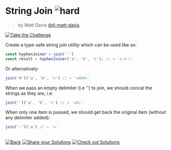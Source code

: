 <!--info-header-start--><h1>String Join <img src="https://img.shields.io/badge/-hard-de3d37" alt="hard"/> </h1><blockquote><p>by Matt Davis <a href="https://github.com/tl-matt-davis" target="_blank">@tl-matt-davis</a></p></blockquote><p><a href="https://tsch.js.org/847/play" target="_blank"><img src="https://img.shields.io/badge/-Take%20the%20Challenge-3178c6?logo=typescript&logoColor=white" alt="Take the Challenge"/></a> </p><!--info-header-end-->

Create a type-safe string join utility which can be used like so:

```ts
const hyphenJoiner = join('-')
const result = hyphenJoiner('a', 'b', 'c'); // = 'a-b-c'
```

Or alternatively:
```ts
join('#')('a', 'b', 'c') // = 'a#b#c'
```

When we pass an empty delimiter (i.e '') to join, we should concat the strings as they are, i.e: 
```ts
join('')('a', 'b', 'c') // = 'abc'
```

When only one item is passed, we should get back the original item (without any delimiter added):
```ts
join('-')('a') // = 'a'
```


<!--info-footer-start--><br><a href="../../README.md" target="_blank"><img src="https://img.shields.io/badge/-Back-grey" alt="Back"/></a> <a href="https://tsch.js.org/847/answer" target="_blank"><img src="https://img.shields.io/badge/-Share%20your%20Solutions-teal" alt="Share your Solutions"/></a> <a href="https://tsch.js.org/847/solutions" target="_blank"><img src="https://img.shields.io/badge/-Check%20out%20Solutions-de5a77?logo=awesome-lists&logoColor=white" alt="Check out Solutions"/></a> <!--info-footer-end-->